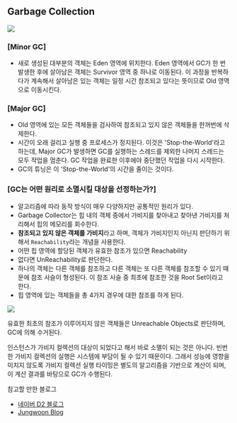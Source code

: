 ## Garbage Collection

<img src = "https://user-images.githubusercontent.com/33534771/83469636-33049780-a4bb-11ea-8135-9bae85b79a10.png" />

### [Minor GC]

- 새로 생성된 대부분의 객체는 Eden 영역에 위치한다. Eden 영역에서 GC가 한 번 발생한 후에 살아남은 객체는 Survivor 영역 중 하나로 이동된다. 이 과정을 반복하다가 계속해서 살아남은 있는 객체는 일정 시간 참조되고 있다는 뜻이므로 Old 영역으로 이동시킨다.



### [Major GC]

- Old 영역에 있는 모든 객체들을 검사하여 참조되고 있지 않은 객체들을 한꺼번에 삭제한다. 
- 시간이 오래 걸리고 실행 중 프로세스가 정지된다. 이것은 'Stop-the-World'라고 하는데, Major GC가 발생하면 GC를 실행하는 스레드를 제외한 나머지 스레드는 모두 작업을 멈춘다. GC 작업을 완료한 이후에야 중단했던 작업을 다시 시작한다.
- GC의 튜닝은 이 'Stop-the-World'의 시간을 줄이는 것이다. 



### [GC는 어떤 원리로 소멸시킬 대상을 선정하는가?]

- 알고리즘에 따라 동작 방식이 매우 다양하지만 공통적인 원리가 있다. 
- Garbage Collector는 힙 내의 객체 중에서 가비지를 찾아내고 찾아낸 가비지를 처리해서 힙의 메모리를 회수한다. 
- **참조되고 있지 않은 객체를 가비지**라고 하며, 객체가 가비지인지 아닌지 판단하기 위해서 `Reachability`라는 개념을 사용한다.
- 어떤 힙 영역에 할당된 객체가 유효한 참조가 있으면 Reachability
- 없다면  UnReachability로 판단한다.
- 하나의 객체는 다른 객체를 참조하고 다른 객체는 또 다른 객체를 참조할 수 있기 때문에 참조 사슬이 형성된다. 이 참조 사슬 중 최초에 참조한 것을 Root Set이라고 한다. 
- 힙 영역에 있는 객체들을 총 4가지 경우에 대한 참조를 하게 된다. 

<img src = "https://user-images.githubusercontent.com/33534771/83470789-0605b400-a4be-11ea-84e6-6044596242d3.png" />


유효한 최초의 참조가 이루어지지 않은 객체들은 Unreachable Objects로 판단하며, GC에 의해 수거된다. 



인스턴스가 가비지 컬렉션의 대상이 되었다고 해서 바로 소멸이 되는 것은 아니다. 빈번한 가비지 컬렉션의 실행은 시스템에 부담이 될 수 있기 때문이다. 그래서 성능에 영향을 미치지 않도록 가비지 컬렉션 실행 타이밍은 별도의 알고리즘을 기반으로 계산이 되며, 이 계산 결과를 바탕으로 GC가 수행된다.



참고할 만한 블로그

- [네이버 D2 블로그](https://d2.naver.com/helloworld/329631)
- [Jungwoon Blog](https://jungwoon.github.io/java,%20gc/2019/07/27/Garbage-Collection/)
